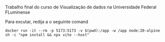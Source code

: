 Trabalho final do curso de Visualização de dados na Universidade Federal FLuminense

Para excutar, redija a o seguinte comand

```docker run -it --rm -p 5173:5173 -v $(pwd):/app -w /app node:20-alpine sh -c "npm install && npx vite --host"```


